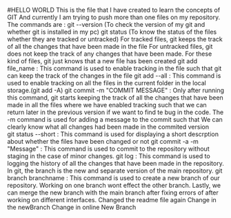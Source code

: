 #HELLO WORLD
This is the file that I have created to learn the concepts of GIT
And currently I am trying to push more than one files on my repository.
The commands are :
git --version (To check the version of my git and whether git is installed in my pc)
git status (To know the status of the files whether they are tracked or untracked) 
            For tracked files, git keeps the track of all the changes that have been made in the file
            For untracked files, git does not keep the track of any changes that have been made. For these kind of files, git just knows that a new file has been created
git add file_name : This command is used to enable tracking in the file such that git can keep 
                    the   track of the changes in the file 
git add --all : This command is used to enable tracking on all the files in the current folder in 
                the local storage.(git add -A)
git commit -m "COMMIT MESSAGE" : Only after running this command, git starts keeping the track of 
                all the changes that have been made in all the files where we have enabled tracking such that we can return later in the previous version if we want to find te bug in the code. The -m command is used for adding a message to the commit such that We can clearly know what all changes had been made in the commited version   
git status --short : This command is used for displaying a short descrption about whether the 
                    files have been changed or not 
git commit -a -m "Message" : This command is used to commit to the repository without staging in 
                    the case of minor changes.
git log : This command is used to logging the history of all the changes that have been made in 
            the repository.
            In git, the branch is the new and separate version of the main repository.
git branch branchname : This command is used to create a new branch of our repository. Working on 
                one branch wont effect the other branch. Lastly, we can merge the new branch with the main branch after fixing errors of after working on different interfaces.
Changed the readme file again
Change in the newBranch
Change in online New Branch
